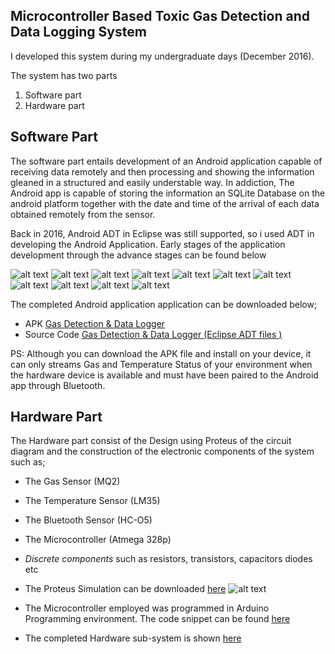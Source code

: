 ## Microcontroller Based Toxic Gas Detection and Data Logging System

I developed this system during my undergraduate days (December 2016).

The system has two parts

1. Software part
2. Hardware part


## Software Part
The software part entails development of an Android application capable of receiving data remotely and then processing and showing the information gleaned in a structured and easily understable way.
In addiction, The Android app is capable of storing the information an SQLite Database on the android platform together with the date and time of the arrival of each data obtained remotely from the sensor.

Back in 2016, Android ADT in Eclipse was still supported, so i used ADT in developing the Android Application.
Early stages of the application development through the advance stages can be found below

![alt text](https://github.com/Turnyur/Gas_Detection_Logger/blob/master/shots/Screenshot_2017-01-02-18-26-20.png)
![alt text](https://github.com/Turnyur/Gas_Detection_Logger/blob/master/shots/Screenshot_2017-01-04-22-52-42.png)
![alt text](https://github.com/Turnyur/Gas_Detection_Logger/blob/master/shots/adt_capture1.PNG)
![alt text](https://github.com/Turnyur/Gas_Detection_Logger/blob/master/shots/adt_capture3.PNG)
![alt text](https://github.com/Turnyur/Gas_Detection_Logger/blob/master/shots/Screenshot_2017-01-03-05-56-32.png)
![alt text](https://github.com/Turnyur/Gas_Detection_Logger/blob/master/shots/Screenshot_2017-01-03-18-41-40.png)
![alt text](https://github.com/Turnyur/Gas_Detection_Logger/blob/master/shots/Screenshot_2017-01-05-09-37-18.png)
![alt text](https://github.com/Turnyur/Gas_Detection_Logger/blob/master/shots/Screenshot_2017-01-04-06-58-16.png)
![alt text](https://github.com/Turnyur/Gas_Detection_Logger/blob/master/shots/Screenshot_2017-01-04-12-08-51.png)
![alt text](https://github.com/Turnyur/Gas_Detection_Logger/blob/master/shots/Screenshot_2017-01-06-10-20-25.png)
![alt text](https://github.com/Turnyur/Gas_Detection_Logger/blob/master/shots/Screenshot_2017-01-07-11-50-26.png)


The completed Android application application can be downloaded below;

* APK [Gas Detection & Data Logger](https://github.com/Turnyur/Gas_Detection_Logger/blob/master/gaslogger_app.apk) 
* Source Code [Gas Detection & Data Logger (Eclipse ADT files )](https://github.com/Turnyur/Gas_Detection_Logger/blob/master/android-app)



PS: Although you can download the APK file and install on your device, it can only streams Gas and Temperature Status of your environment when the hardware device is available and must have been paired to the Android app through Bluetooth.




## Hardware Part
The Hardware part consist of the Design using Proteus of the circuit diagram and the construction of the electronic components of the system such as;

* The Gas Sensor (MQ2)
* The Temperature Sensor (LM35)
* The Bluetooth Sensor (HC-O5)
* The Microcontroller (Atmega 328p)
* *Discrete components* such as resistors, transistors, capacitors diodes etc 

* The Proteus Simulation can be downloaded [here](https://github.com/Turnyur/Gas_Detection_Logger/blob/master/shots/Gas%20data%20logging.pdsprj) ![alt text](https://github.com/Turnyur/Gas_Detection_Logger/blob/master/shots/data%20log.png)
* The Microcontroller employed was programmed in Arduino Programming environment. The code snippet can be found [here](https://github.com/Turnyur/Gas_Detection_Logger/blob/master/shots/declare_code_full.PNG)
* The completed Hardware sub-system is shown [here](https://github.com/Turnyur/Gas_Detection_Logger/blob/master/shots/hard_shots.jpg)

